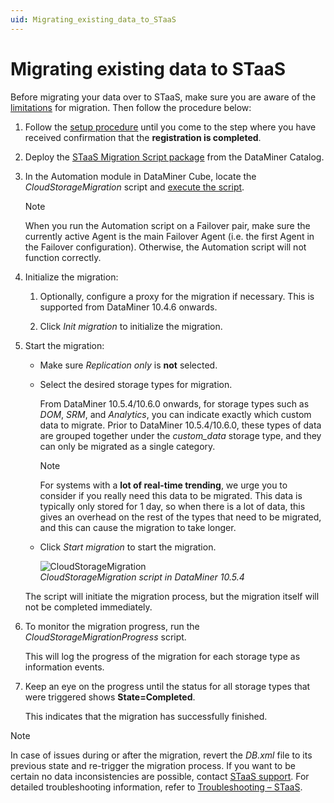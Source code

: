 ```yaml
---
uid: Migrating_existing_data_to_STaaS
---
```


# Migrating existing data to STaaS

Before migrating your data over to STaaS, make sure you are aware of the [limitations](xref:STaaS_features#limitations) for migration. Then follow the procedure below:

1. Follow the [setup procedure](xref:Setting_up_StaaS) until you come to the step where you have received confirmation that the **registration is completed**.

1. Deploy the [STaaS Migration Script package](https://catalog.dataminer.services/details/46046c45-e44c-4bff-ba6e-3d0441a96f02) from the DataMiner Catalog.

1. In the Automation module in DataMiner Cube, locate the *CloudStorageMigration* script and [execute the script](xref:Manually_executing_a_script).

   > [!NOTE]
   > When you run the Automation script on a Failover pair, make sure the currently active Agent is the main Failover Agent (i.e. the first Agent in the Failover configuration). Otherwise, the Automation script will not function correctly.

1. Initialize the migration:

   1. Optionally, configure a proxy for the migration if necessary. This is supported from DataMiner 10.4.6 onwards.

   1. Click *Init migration* to initialize the migration.

1. Start the migration:

   - Make sure *Replication only* is **not** selected.

   - Select the desired storage types for migration.

     From DataMiner 10.5.4/10.6.0 onwards<!--RN 42219-->, for storage types such as *DOM*, *SRM*, and *Analytics*, you can indicate exactly which custom data to migrate. Prior to DataMiner 10.5.4/10.6.0, these types of data are grouped together under the *custom_data* storage type, and they can only be migrated as a single category.

     > [!NOTE]
     > For systems with a **lot of real-time trending**, we urge you to consider if you really need this data to be migrated. This data is typically only stored for 1 day, so when there is a lot of data, this gives an overhead on the rest of the types that need to be migrated, and this can cause the migration to take longer.

   - Click *Start migration* to start the migration.

     ![CloudStorageMigration](~/user-guide/images/CloudStorageMigration.gif)<br>*CloudStorageMigration script in DataMiner 10.5.4*

   The script will initiate the migration process, but the migration itself will not be completed immediately.

1. To monitor the migration progress, run the *CloudStorageMigrationProgress* script.

   This will log the progress of the migration for each storage type as information events.

1. Keep an eye on the progress until the status for all storage types that were triggered shows **State=Completed**.

   This indicates that the migration has successfully finished.

> [!NOTE]
> In case of issues during or after the migration, revert the *DB.xml* file to its previous state and re-trigger the migration process. If you want to be certain no data inconsistencies are possible, contact [STaaS support](mailto:staas@dataminer.services). For detailed troubleshooting information, refer to [Troubleshooting – STaaS](xref:Troubleshooting_STaaS).
